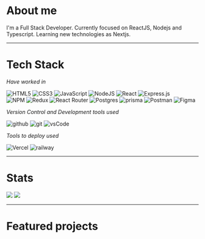 # About me

  I'm a Full Stack Developer. Currently focused on ReactJS, Nodejs and Typescript. Learning new technologies as Nextjs.

---
# Tech Stack

*Have worked in*

  ![HTML5](https://img.shields.io/badge/HTML5-E34F26?style=for-the-badge&logo=html5&logoColor=white) 
  ![CSS3](https://img.shields.io/badge/css3-%231572B6.svg?style=for-the-badge&logo=css3&logoColor=white) 
  ![JavaScript](https://img.shields.io/badge/JavaScript-F7DF1E?style=for-the-badge&logo=javascript&logoColor=black)
  ![NodeJS](https://img.shields.io/badge/Node.js-43853D?style=for-the-badge&logo=node.js&logoColor=white) 
  ![React](https://img.shields.io/badge/react-%2320232a.svg?style=for-the-badge&logo=react&logoColor=%2361DAFB) 
  ![Express.js](https://img.shields.io/badge/express.js-%23404d59.svg?style=for-the-badge&logo=express&logoColor=%2361DAFB)  
  ![NPM](https://img.shields.io/badge/NPM-%23000000.svg?style=for-the-badge&logo=npm&logoColor=white) 
  ![Redux](https://img.shields.io/badge/redux-%23593d88.svg?style=for-the-badge&logo=redux&logoColor=white) 
  ![React Router](https://img.shields.io/badge/React_Router-CA4245?style=for-the-badge&logo=react-router&logoColor=white) 
  ![Postgres](https://img.shields.io/badge/postgres-%23316192.svg?style=for-the-badge&logo=postgresql&logoColor=white) 
  ![prisma](https://img.shields.io/badge/prisma-2d3748?style=for-the-badge&logo=prisma&logoColor=white)
  ![Postman](https://img.shields.io/badge/Postman-FF6C37?style=for-the-badge&logo=postman&logoColor=white) 
  ![Figma](https://img.shields.io/badge/figma-%23F24E1E.svg?style=for-the-badge&logo=figma&logoColor=white) 
 
 *Version Control and Development tools used*

  ![github](https://img.shields.io/badge/GitHub-100000?style=for-the-badge&logo=github&logoColor=white)
  ![git](https://img.shields.io/badge/GIT-E44C30?style=for-the-badge&logo=git&logoColor=white)
  ![vsCode](https://img.shields.io/badge/Visual_Studio_Code-0078D4?style=for-the-badge&logo=visual%20studio%20code&logoColor=white)


 *Tools to deploy used*

  ![Vercel](https://img.shields.io/badge/vercel-%23000000.svg?style=for-the-badge&logo=vercel&logoColor=white) 
  ![railway](https://img.shields.io/badge/railway-%23000000.svg?style=for-the-badge&logo=railway&logoColor=white)
  
---
# Stats


<img src='https://github-readme-stats.vercel.app/api/top-langs/?username=noravers&theme=github_dark&layout=compact' />

<img src="https://github-readme-stats.vercel.app/api?username=noravers&count_private=true&theme=github_dark&show_icons=true" />


---
# Featured projects

<!-- ## *Videogames App*

  *Videogames App is a SPA where you can find information about videogames  

*Technologies*
- JavaScript
- ReactJS
- CSS
- HTML
- Redux
- NodeJS
- Express
- PostgreSQL
- Sequelize

*Try it 🚀 <a href="https://videogames-client-ts.vercel.app/" target="_blank" rel="noreferrer">Videogames App</a>*

---
## *Coffee Street*

  *Coffee Street is an MVP grade E-commerce App.*

  *Featured features*
  - Local account creation.    
  - Sign in with google account via Auth0.    
  - Sending emails through Nodemailer.    
  - Upload photos with Cloudinary.    
  - The products in the cart are managed from the BackEnd, the products will be accessible from any device where you log in with your account.    

  *Technologies*
  - JavaScript
  - Express
  - NodeJS
  - Express 
  - ReactJS
  - Redux
  - CSS
  - SweetAlert
  - Formik
  - Yup
  - Prisma
  - Auth0
  - JWT
  - Cloudinary
  - Nodemailer
  - MercadoPago


  *Team*
  - <a href="https://github.com/DarioMarcuzzi" target="_blank" rel="noreferrer">Dario Marcuzzi</a>  
  - <a href="https://github.com/francormin" target="_blank" rel="noreferrer">Franco Corniglione</a>  
  - <a href="https://github.com/leamercado" target="_blank" rel="noreferrer">Leandro Mercado</a>  
  - <a href="https://github.com/lucasezr" target="_blank" rel="noreferrer">Lucas Rodriguez</a>  
  - <a href="https://github.com/DaianaOli" target="_blank" rel="noreferrer">Luz Olivares</a>  
  - <a href="https://github.com/mrbluegru" target="_blank" rel="noreferrer">Miguel E. Rodríguez C.</a>  
  - <a href="https://github.com/noravers" target="_blank" rel="noreferrer">Nora Rodríguez</a>  
  
*Try it 🚀 <a href="https://coffee-street-front-end.vercel.app" target="_blank" rel="noreferrer">Coffee Street</a>*

<img src="./gif/coffeeStreet.gif" />

---
### Contact me on 

<a href="https://www.linkedin.com/in/nora-rodriguez-b90947248/" target="_blank" rel="noreferrer">![linkedIn](https://img.shields.io/badge/linkedin-0078D6?style=for-the-badge&logo=linkedin&logoColor=white)</a>

<a href="mailto:gia.drago4@gmail.com" target="_blank" rel="noreferrer">![email](https://img.shields.io/badge/gmail-0078D6?style=for-the-badge&logo=gmail&logoColor=white)</a>

---
